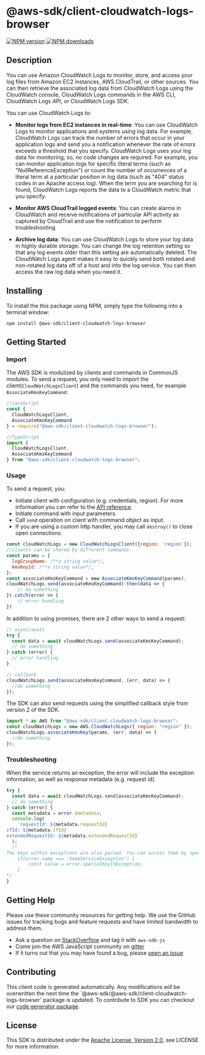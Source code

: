 # @aws-sdk/client-cloudwatch-logs-browser

[![NPM version](https://img.shields.io/npm/v/@aws-sdk/client-cloudwatch-logs-browser/preview.svg)](https://www.npmjs.com/package/@aws-sdk/client-cloudwatch-logs-browser)
[![NPM downloads](https://img.shields.io/npm/dm/@aws-sdk/client-cloudwatch-logs-browser.svg)](https://www.npmjs.com/package/@aws-sdk/client-cloudwatch-logs-browser)

## Description

<p>You can use Amazon CloudWatch Logs to monitor, store, and access your log files from Amazon EC2 instances, AWS CloudTrail, or other sources. You can then retrieve the associated log data from CloudWatch Logs using the CloudWatch console, CloudWatch Logs commands in the AWS CLI, CloudWatch Logs API, or CloudWatch Logs SDK.</p> <p>You can use CloudWatch Logs to:</p> <ul> <li> <p> <b>Monitor logs from EC2 instances in real-time</b>: You can use CloudWatch Logs to monitor applications and systems using log data. For example, CloudWatch Logs can track the number of errors that occur in your application logs and send you a notification whenever the rate of errors exceeds a threshold that you specify. CloudWatch Logs uses your log data for monitoring; so, no code changes are required. For example, you can monitor application logs for specific literal terms (such as "NullReferenceException") or count the number of occurrences of a literal term at a particular position in log data (such as "404" status codes in an Apache access log). When the term you are searching for is found, CloudWatch Logs reports the data to a CloudWatch metric that you specify.</p> </li> <li> <p> <b>Monitor AWS CloudTrail logged events</b>: You can create alarms in CloudWatch and receive notifications of particular API activity as captured by CloudTrail and use the notification to perform troubleshooting.</p> </li> <li> <p> <b>Archive log data</b>: You can use CloudWatch Logs to store your log data in highly durable storage. You can change the log retention setting so that any log events older than this setting are automatically deleted. The CloudWatch Logs agent makes it easy to quickly send both rotated and non-rotated log data off of a host and into the log service. You can then access the raw log data when you need it.</p> </li> </ul>

## Installing

To install the this package using NPM, simply type the following into a terminal window:

```
npm install @aws-sdk/client-cloudwatch-logs-browser
```

## Getting Started

### Import

The AWS SDK is modulized by clients and commands in CommonJS modules. To send a request, you only need to import the client(`CloudWatchLogsClient`) and the commands you need, for example `AssociateKmsKeyCommand`:

```javascript
//JavaScript
const {
  CloudWatchLogsClient,
  AssociateKmsKeyCommand
} = require("@aws-sdk/client-cloudwatch-logs-browser");
```

```javascript
//TypeScript
import {
  CloudWatchLogsClient,
  AssociateKmsKeyCommand
} from "@aws-sdk/client-cloudwatch-logs-browser";
```

### Usage

To send a request, you:

- Initiate client with configuration (e.g. credentials, region). For more information you can refer to the [API reference][].
- Initiate command with input parameters.
- Call `send` operation on client with command object as input.
- If you are using a custom http handler, you may call `destroy()` to close open connections.

```javascript
const cloudWatchLogs = new CloudWatchLogsClient({region: 'region'});
//clients can be shared by different commands
const params = {
  logGroupName: /**a string value*/,
  kmsKeyId: /**a string value*/,
};
const associateKmsKeyCommand = new AssociateKmsKeyCommand(params);
cloudWatchLogs.send(associateKmsKeyCommand).then(data => {
    // do something
}).catch(error => {
    // error handling
})
```

In addition to using promises, there are 2 other ways to send a request:

```javascript
// async/await
try {
  const data = await cloudWatchLogs.send(associateKmsKeyCommand);
  // do something
} catch (error) {
  // error handling
}
```

```javascript
// callback
cloudWatchLogs.send(associateKmsKeyCommand, (err, data) => {
  //do something
});
```

The SDK can also send requests using the simplified callback style from version 2 of the SDK.

```javascript
import * as AWS from "@aws-sdk/client-cloudwatch-logs-browser";
const cloudWatchLogs = new AWS.CloudWatchLogs({ region: "region" });
cloudWatchLogs.associateKmsKey(params, (err, data) => {
  //do something
});
```

### Troubleshooting

When the service returns an exception, the error will include the exception information, as well as response metadata (e.g. request id).

```javascript
try {
  const data = await cloudWatchLogs.send(associateKmsKeyCommand);
  // do something
} catch (error) {
  const metadata = error.$metadata;
  console.log(
    `requestId: ${metadata.requestId}
cfId: ${metadata.cfId}
extendedRequestId: ${metadata.extendedRequestId}`
  );
  /*
The keys within exceptions are also parsed. You can access them by specifying exception names:
    if(error.name === 'SomeServiceException') {
        const value = error.specialKeyInException;
    }
*/
}
```

## Getting Help

Please use these community resources for getting help. We use the GitHub issues for tracking bugs and feature requests and have limited bandwidth to address them.

- Ask a question on [StackOverflow](https://stackoverflow.com/questions/tagged/aws-sdk-js) and tag it with `aws-sdk-js`
- Come join the AWS JavaScript community on [gitter](https://gitter.im/aws/aws-sdk-js-v3)
- If it turns out that you may have found a bug, please [open an issue](https://github.com/aws/aws-sdk-js-v3/issues)

## Contributing

This client code is generated automatically. Any modifications will be overwritten the next time the `@aws-sdk/@aws-sdk/client-cloudwatch-logs-browser' package is updated. To contribute to SDK you can checkout our [code generator package][].

## License

This SDK is distributed under the
[Apache License, Version 2.0](http://www.apache.org/licenses/LICENSE-2.0),
see LICENSE for more information.

[code generator package]: https://github.com/aws/aws-sdk-js-v3/tree/master/packages/service-types-generator
[api reference]: https://docs.aws.amazon.com/AWSJavaScriptSDK/latest/
